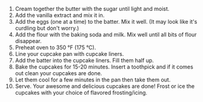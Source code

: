 1. Cream together the butter with the sugar until light and moist.
2. Add the vanilla extract and mix it in.
3. Add the eggs (one at a time) to the batter. Mix it well. (It may look like it's curdling but don't worry.)
4. Add the flour with the baking soda and milk. Mix well until all bits of flour disappear.
5. Preheat oven to 350 °F (175 °C).
6. Line your cupcake pan with cupcake liners.
7. Add the batter into the cupcake liners. Fill them half up.
8. Bake the cupcakes for 15-20 minutes. Insert a toothpick and if it comes out clean your cupcakes are done.
9. Let them cool for a few minutes in the pan then take them out.
10. Serve. Your awesome and delicious cupcakes are done! Frost or ice the cupcakes with your choice of flavored frosting/icing.
